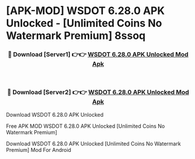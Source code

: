 # [APK-MOD] WSDOT 6.28.0 APK Unlocked - [Unlimited Coins No Watermark Premium] 8ssoq



<div align="center">
<h3>🔴 Download [Server1] 👉👉 <a href="https://momento.my/?title=WSDOT_6.28.0_APK_Unlocked">WSDOT 6.28.0 APK Unlocked Mod Apk</a></h3><br>

<h3>🔴 Download [Server2] 👉👉 <a href="https://momento.my/?title=WSDOT_6.28.0_APK_Unlocked">WSDOT 6.28.0 APK Unlocked Mod Apk</a></h3>
</div>



Download WSDOT 6.28.0 APK Unlocked 

Free APK MOD WSDOT 6.28.0 APK Unlocked [Unlimited Coins No Watermark Premium]

Download WSDOT 6.28.0 APK Unlocked [Unlimited Coins No Watermark Premium] Mod For Android
